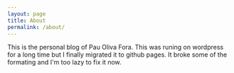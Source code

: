 ```yaml
---
layout: page
title: About
permalink: /about/
---
```


This is the personal blog of Pau Oliva Fora. This was runing on wordpress for a long time but I finally migrated it to github pages. It broke some of the formating and I'm too lazy to fix it now.
